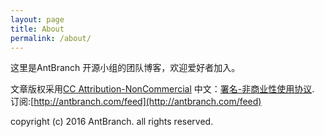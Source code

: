 ```yaml
---
layout: page
title: About
permalink: /about/
---
```


这里是AntBranch 开源小组的团队博客，欢迎爱好者加入。


文章版权采用[CC Attribution-NonCommercial](http://creativecommons.org/licenses/by-nc/4.0/) 中文：[署名-非商业性使用协议](http://creativecommons.org/licenses/by-nc/3.0/cn/
                                                                                                      ).
订阅:[http://antbranch.com/feed](http://antbranch.com/feed)

copyright (c) 2016 AntBranch. all rights reserved.
